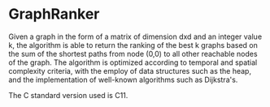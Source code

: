 # GraphRanker
Given a graph in the form of a matrix of dimension dxd and an integer value k, the algorithm is able to return the ranking of the best k graphs based on the sum of the shortest paths from node (0,0) to all other reachable nodes of the graph. The algorithm is optimized according to temporal and spatial complexity criteria, with the employ of data structures such as the heap, and the implementation of well-known algorithms such as Dijkstra's.

The C standard version used is C11.
